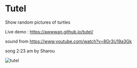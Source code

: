 # Tutel

Show random pictures of turtles

Live demo : https://awwwan.github.io/tutel/

sound from https://www.youtube.com/watch?v=8Gr3U19a3Gk

song 2:23 am by Sharou


![tutel](https://user-images.githubusercontent.com/69242299/135452300-f007b5df-353b-4550-9178-5197889d18cf.gif)
